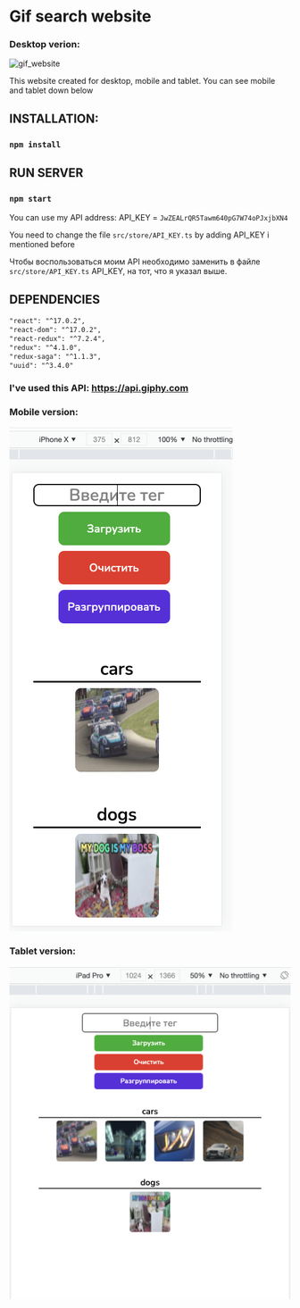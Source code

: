 # Gif search website

### Desktop verion:

![gif_website](./stuff/gif_website.gif)

This website created for desktop, mobile and tablet. You can see mobile and tablet down below

## INSTALLATION:

### `npm install`

## RUN SERVER

### `npm start`

You can use my API address: API_KEY = `JwZEALrQR5Tawm640pG7W74oPJxjbXN4`

You need to change the file `src/store/API_KEY.ts` by adding API_KEY i mentioned before

Чтобы воспользоваться моим API необходимо заменить в файле `src/store/API_KEY.ts` API_KEY, на тот, что я указал выше.

## DEPENDENCIES

    "react": "^17.0.2",
    "react-dom": "^17.0.2",
    "react-redux": "^7.2.4",
    "redux": "^4.1.0",
    "redux-saga": "^1.1.3",
    "uuid": "^3.4.0"

### I've used this API: https://api.giphy.com

### Mobile version:

![mobile_version](./stuff/mobile.png)

### Tablet version:

![tablet_version](./stuff/tablet.png)
